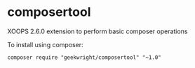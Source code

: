 composertool
============

XOOPS 2.6.0 extension to perform basic composer operations

To install using composer:

    composer require "geekwright/composertool" "~1.0"
